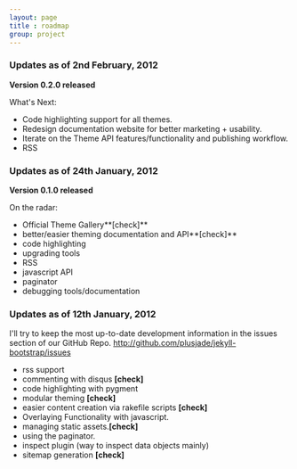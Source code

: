 ```yaml
---
layout: page
title : roadmap
group: project
---
```


### Updates as of 2nd February, 2012

**Version 0.2.0 released**

What's Next: 

- Code highlighting support for all themes.
- Redesign documentation website for better marketing + usability.
- Iterate on the Theme API features/functionality and publishing workflow.
- RSS

### Updates as of 24th January, 2012

**Version 0.1.0 released**

On the radar:

- Official Theme Gallery**\[check\]**
- better/easier theming documentation and API**\[check\]**
- code highlighting
- upgrading tools
- RSS
- javascript API
- paginator
- debugging tools/documentation


### Updates as of 12th January, 2012

I'll try to keep the most up-to-date development information in the issues section of our GitHub Repo. <http://github.com/plusjade/jekyll-bootstrap/issues>

- rss support
- commenting with disqus **\[check\]**
- code highlighting with pygment
- modular theming **\[check\]**
- easier content creation via rakefile scripts **\[check\]**
- Overlaying Functionality with javascript.
- managing static assets.**\[check\]**
- using the paginator.
- inspect plugin (way to inspect data objects mainly)
- sitemap generation **\[check\]**

